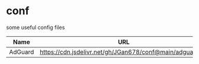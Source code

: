 # conf

some useful config files

| Name    | URL                                                         |
| ------- | ----------------------------------------------------------- |
| AdGuard | <https://cdn.jsdelivr.net/gh/JGan678/conf@main/adguard.txt> |
